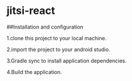 # jitsi-react

##Installation and configuration

1.clone this project to your local machine.

2.import the project to your android studio.

3.Gradle sync to install application dependencies.

4.Build the application.

